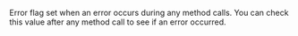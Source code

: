 ﻿Error flag set when an error occurs during any method calls. You can check this value after any method call to see if an error occurred.